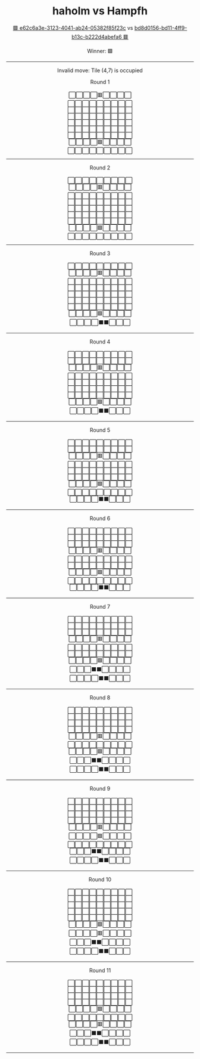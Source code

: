 <div align="center"><h1>haholm vs Hampfh</h1><p><a href="https://github.com/Hampfh/Hampfh/issues/51">🟩 e62c6a3e-3123-4041-ab24-05382f85f23c</a> vs <a href="https://github.com/Hampfh/Hampfh/issues/26">bd8d0156-bd11-4ff9-b13c-b222d4abefa6 🟥</a></p>
<p>Winner: 🟩</p></div>

---
<div align="center"><p>Invalid move: Tile (4,7) is occupied</p></div>

<div align="center">Round 1</div><br/>
<div align="center">
⬜️⬜️⬜️⬜️🟥⬜️⬜️⬜️⬜️<br>⬜️⬜️⬜️⬜️⬜️⬜️⬜️⬜️⬜️<br>⬜️⬜️⬜️⬜️⬜️⬜️⬜️⬜️⬜️<br>⬜️⬜️⬜️⬜️⬜️⬜️⬜️⬜️⬜️<br>⬜️⬜️⬜️⬜️⬜️⬜️⬜️⬜️⬜️<br>⬜️⬜️⬜️⬜️⬜️⬜️⬜️⬜️⬜️<br>⬜️⬜️⬜️⬜️⬜️⬜️⬜️⬜️⬜️<br>⬜️⬜️⬜️⬜️🟩⬜️⬜️⬜️⬜️<br>⬜️⬜️⬜️⬜️⬜️⬜️⬜️⬜️⬜️<br></div>

---

<div align="center">Round 2</div><br/>
<div align="center">
⬜️⬜️⬜️⬜️⬜️⬜️⬜️⬜️⬜️<br>⬜️⬜️⬜️⬜️🟥⬜️⬜️⬜️⬜️<br>⬜️⬜️⬜️⬜️⬜️⬜️⬜️⬜️⬜️<br>⬜️⬜️⬜️⬜️⬜️⬜️⬜️⬜️⬜️<br>⬜️⬜️⬜️⬜️⬜️⬜️⬜️⬜️⬜️<br>⬜️⬜️⬜️⬜️⬜️⬜️⬜️⬜️⬜️<br>⬜️⬜️⬜️⬜️⬜️⬜️⬜️⬜️⬜️<br>⬜️⬜️⬜️⬜️🟩⬜️⬜️⬜️⬜️<br>⬜️⬜️⬜️⬜️⬜️⬜️⬜️⬜️⬜️<br></div>

---

<div align="center">Round 3</div><br/>
<div align="center">
⬜️⬜️⬜️⬜️⬜️⬜️⬜️⬜️⬜️<br>⬜️⬜️⬜️⬜️🟥⬜️⬜️⬜️⬜️<br>⬜️⬜️⬜️⬜️⬜️⬜️⬜️⬜️⬜️<br>⬜️⬜️⬜️⬜️⬜️⬜️⬜️⬜️⬜️<br>⬜️⬜️⬜️⬜️⬜️⬜️⬜️⬜️⬜️<br>⬜️⬜️⬜️⬜️⬜️⬜️⬜️⬜️⬜️<br>⬜️⬜️⬜️⬜️⬜️⬜️⬜️⬜️⬜️<br>⬜️⬜️⬜️⬜️🟩⬜️⬜️⬜️⬜️<br>⬜️⬜️⬜️⬜️⬛️⬛️⬜️⬜️⬜️<br></div>

---

<div align="center">Round 4</div><br/>
<div align="center">
⬜️⬜️⬜️⬜️⬜️⬜️⬜️⬜️⬜️<br>⬜️⬜️⬜️⬜️⬜️⬜️⬜️⬜️⬜️<br>⬜️⬜️⬜️⬜️🟥⬜️⬜️⬜️⬜️<br>⬜️⬜️⬜️⬜️⬜️⬜️⬜️⬜️⬜️<br>⬜️⬜️⬜️⬜️⬜️⬜️⬜️⬜️⬜️<br>⬜️⬜️⬜️⬜️⬜️⬜️⬜️⬜️⬜️<br>⬜️⬜️⬜️⬜️⬜️⬜️⬜️⬜️⬜️<br>⬜️⬜️⬜️⬜️🟩⬜️⬜️⬜️⬜️<br>⬜️⬜️⬜️⬜️⬛️⬛️⬜️⬜️⬜️<br></div>

---

<div align="center">Round 5</div><br/>
<div align="center">
⬜️⬜️⬜️⬜️⬜️⬜️⬜️⬜️⬜️<br>⬜️⬜️⬜️⬜️⬜️⬜️⬜️⬜️⬜️<br>⬜️⬜️⬜️⬜️🟥⬜️⬜️⬜️⬜️<br>⬜️⬜️⬜️⬜️⬜️⬜️⬜️⬜️⬜️<br>⬜️⬜️⬜️⬜️⬜️⬜️⬜️⬜️⬜️<br>⬜️⬜️⬜️⬜️⬜️⬜️⬜️⬜️⬜️<br>⬜️⬜️⬜️⬜️🟩⬜️⬜️⬜️⬜️<br>⬜️⬜️⬜️⬜️⬜️⬜️⬜️⬜️⬜️<br>⬜️⬜️⬜️⬜️⬛️⬛️⬜️⬜️⬜️<br></div>

---

<div align="center">Round 6</div><br/>
<div align="center">
⬜️⬜️⬜️⬜️⬜️⬜️⬜️⬜️⬜️<br>⬜️⬜️⬜️⬜️⬜️⬜️⬜️⬜️⬜️<br>⬜️⬜️⬜️⬜️⬜️⬜️⬜️⬜️⬜️<br>⬜️⬜️⬜️⬜️🟥⬜️⬜️⬜️⬜️<br>⬜️⬜️⬜️⬜️⬜️⬜️⬜️⬜️⬜️<br>⬜️⬜️⬜️⬜️⬜️⬜️⬜️⬜️⬜️<br>⬜️⬜️⬜️⬜️🟩⬜️⬜️⬜️⬜️<br>⬜️⬜️⬜️⬜️⬜️⬜️⬜️⬜️⬜️<br>⬜️⬜️⬜️⬜️⬛️⬛️⬜️⬜️⬜️<br></div>

---

<div align="center">Round 7</div><br/>
<div align="center">
⬜️⬜️⬜️⬜️⬜️⬜️⬜️⬜️⬜️<br>⬜️⬜️⬜️⬜️⬜️⬜️⬜️⬜️⬜️<br>⬜️⬜️⬜️⬜️⬜️⬜️⬜️⬜️⬜️<br>⬜️⬜️⬜️⬜️🟥⬜️⬜️⬜️⬜️<br>⬜️⬜️⬜️⬜️⬜️⬜️⬜️⬜️⬜️<br>⬜️⬜️⬜️⬜️⬜️⬜️⬜️⬜️⬜️<br>⬜️⬜️⬜️⬜️🟩⬜️⬜️⬜️⬜️<br>⬜️⬜️⬜️⬛️⬛️⬜️⬜️⬜️⬜️<br>⬜️⬜️⬜️⬜️⬛️⬛️⬜️⬜️⬜️<br></div>

---

<div align="center">Round 8</div><br/>
<div align="center">
⬜️⬜️⬜️⬜️⬜️⬜️⬜️⬜️⬜️<br>⬜️⬜️⬜️⬜️⬜️⬜️⬜️⬜️⬜️<br>⬜️⬜️⬜️⬜️⬜️⬜️⬜️⬜️⬜️<br>⬜️⬜️⬜️⬜️⬜️⬜️⬜️⬜️⬜️<br>⬜️⬜️⬜️⬜️🟥⬜️⬜️⬜️⬜️<br>⬜️⬜️⬜️⬜️⬜️⬜️⬜️⬜️⬜️<br>⬜️⬜️⬜️⬜️🟩⬜️⬜️⬜️⬜️<br>⬜️⬜️⬜️⬛️⬛️⬜️⬜️⬜️⬜️<br>⬜️⬜️⬜️⬜️⬛️⬛️⬜️⬜️⬜️<br></div>

---

<div align="center">Round 9</div><br/>
<div align="center">
⬜️⬜️⬜️⬜️⬜️⬜️⬜️⬜️⬜️<br>⬜️⬜️⬜️⬜️⬜️⬜️⬜️⬜️⬜️<br>⬜️⬜️⬜️⬜️⬜️⬜️⬜️⬜️⬜️<br>⬜️⬜️⬜️⬜️⬜️⬜️⬜️⬜️⬜️<br>⬜️⬜️⬜️⬜️🟥⬜️⬜️⬜️⬜️<br>⬜️⬜️⬜️⬜️🟩⬜️⬜️⬜️⬜️<br>⬜️⬜️⬜️⬜️⬜️⬜️⬜️⬜️⬜️<br>⬜️⬜️⬜️⬛️⬛️⬜️⬜️⬜️⬜️<br>⬜️⬜️⬜️⬜️⬛️⬛️⬜️⬜️⬜️<br></div>

---

<div align="center">Round 10</div><br/>
<div align="center">
⬜️⬜️⬜️⬜️⬜️⬜️⬜️⬜️⬜️<br>⬜️⬜️⬜️⬜️⬜️⬜️⬜️⬜️⬜️<br>⬜️⬜️⬜️⬜️⬜️⬜️⬜️⬜️⬜️<br>⬜️⬜️⬜️⬜️⬜️⬜️⬜️⬜️⬜️<br>⬜️⬜️⬜️⬜️⬜️⬜️⬜️⬜️⬜️<br>⬜️⬜️⬜️⬜️🟩⬜️⬜️⬜️⬜️<br>⬜️⬜️⬜️⬜️🟥⬜️⬜️⬜️⬜️<br>⬜️⬜️⬜️⬛️⬛️⬜️⬜️⬜️⬜️<br>⬜️⬜️⬜️⬜️⬛️⬛️⬜️⬜️⬜️<br></div>

---

<div align="center">Round 11</div><br/>
<div align="center">
⬜️⬜️⬜️⬜️⬜️⬜️⬜️⬜️⬜️<br>⬜️⬜️⬜️⬜️⬜️⬜️⬜️⬜️⬜️<br>⬜️⬜️⬜️⬜️⬜️⬜️⬜️⬜️⬜️<br>⬜️⬜️⬜️⬜️⬜️⬜️⬜️⬜️⬜️<br>⬜️⬜️⬜️⬜️🟩⬜️⬜️⬜️⬜️<br>⬜️⬜️⬜️⬜️⬜️⬜️⬜️⬜️⬜️<br>⬜️⬜️⬜️⬜️🟥⬜️⬜️⬜️⬜️<br>⬜️⬜️⬜️⬛️⬛️⬜️⬜️⬜️⬜️<br>⬜️⬜️⬜️⬜️⬛️⬛️⬜️⬜️⬜️<br></div>

---


